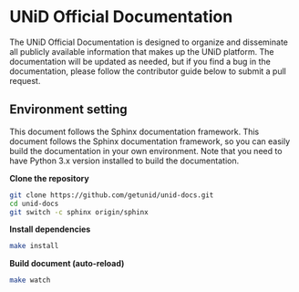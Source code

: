 # UNiD Official Documentation

The UNiD Official Documentation is designed to organize and disseminate all publicly available information that makes up the UNiD platform. The documentation will be updated as needed, but if you find a bug in the documentation, please follow the contributor guide below to submit a pull request.

## Environment setting

This document follows the Sphinx documentation framework. This document follows the Sphinx documentation framework, so you can easily build the documentation in your own environment. Note that you need to have Python 3.x version installed to build the documentation.

**Clone the repository**
```bash
git clone https://github.com/getunid/unid-docs.git
cd unid-docs
git switch -c sphinx origin/sphinx
```

**Install dependencies**
```bash
make install
```

**Build document (auto-reload)**
```bash
make watch
```

